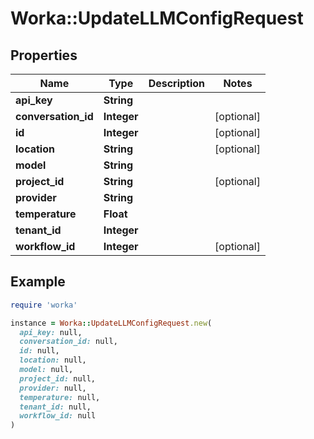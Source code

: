 # Worka::UpdateLLMConfigRequest

## Properties

| Name | Type | Description | Notes |
| ---- | ---- | ----------- | ----- |
| **api_key** | **String** |  |  |
| **conversation_id** | **Integer** |  | [optional] |
| **id** | **Integer** |  | [optional] |
| **location** | **String** |  | [optional] |
| **model** | **String** |  |  |
| **project_id** | **String** |  | [optional] |
| **provider** | **String** |  |  |
| **temperature** | **Float** |  |  |
| **tenant_id** | **Integer** |  |  |
| **workflow_id** | **Integer** |  | [optional] |

## Example

```ruby
require 'worka'

instance = Worka::UpdateLLMConfigRequest.new(
  api_key: null,
  conversation_id: null,
  id: null,
  location: null,
  model: null,
  project_id: null,
  provider: null,
  temperature: null,
  tenant_id: null,
  workflow_id: null
)
```

